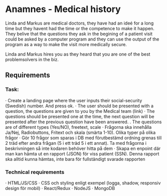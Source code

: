 # Anamnes - Medical history

Linda and Markus are medical doctors, they have had an ideé for a long time but they havent had the time or the competence to make it happen. They belive that the questions they ask in the begining of a patient visit could be asked by a computer program and they can use the output of the program as a way to make the visit more medically secure.

Linda and Markus hires you as they heard that you are one of the best problemsolvers in the biz.

## Requirements

### Task:
·       Create a landing page where the user inputs their social-security (Swedish) number. And press ok.
·       The user should be presented with a question, the questions are given to you by the Medical team (link)
·       The questions should be presented one at the time, the next question will be presented after the previous question have been answered.
.       The questions are of different types (Yes/NO), freetext, scale
·       Frågorna ska innehålla Ja/Nej, Radiobuttons, Fritext och skala (smärta 1-10). Olika typer på olika frågor
·       Gör 10 frågor som sparas i DB med förutbestämd ordning grenas till 2 träd efter andra frågan (5 i ett träd 5 i ett annat). Ta med frågorna i beskrivningen så inte kodaren behöver hitta på dem
·       Skapa en enpoint där man kan hämta ut en rapport (JSON) för viss patient (SSN). Denna rapport ska alltid kunna hämtas, inte bara för fullständigt svarade rapporten
 

### Technical requirements
·       HTML/JS/CSS
·       CSS och styling enligt exempel (logga, shadow, responsiv design för mobil)
·       React/Redux
·       NodeJS
·       MongoDB



